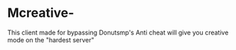 # Mcreative-
This client made for bypassing Donutsmp's Anti cheat will give you creative mode on the "hardest server"
